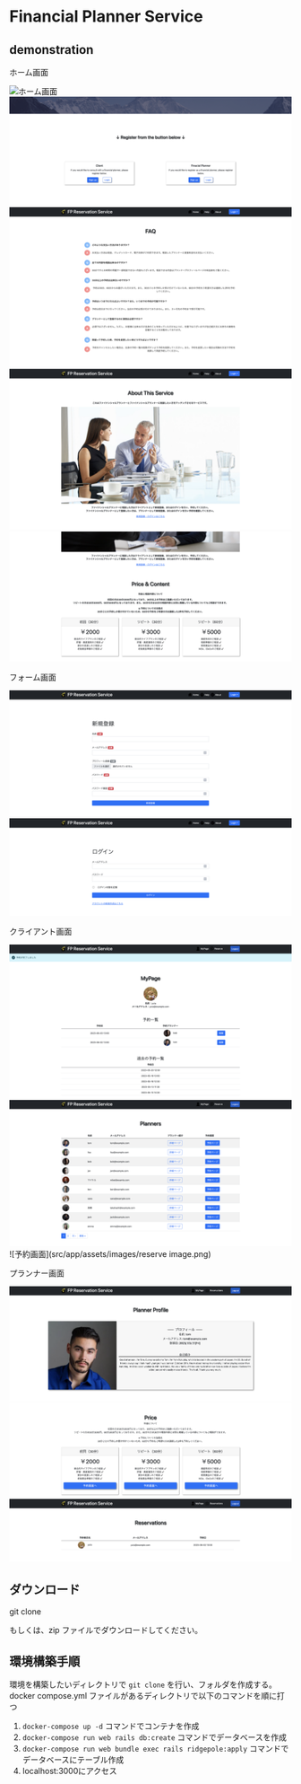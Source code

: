 # Financial Planner Service

## demonstration

ホーム画面

![ホーム画面](src/app/assets/images/home1.png)
![ホーム画面](src/app/assets/images/home2.png)
![よくある質問](src/app/assets/images/home3.png)
![サイトについて](src/app/assets/images/home4.png)
![サイトについて](src/app/assets/images/home5.png)

フォーム画面

![新規登録画面](src/app/assets/images/form1.png)
![ログイン画面](src/app/assets/images/form2.png)

クライアント画面

![マイページ画面](src/app/assets/images/mypage.png)
![プランナー一覧画面](src/app/assets/images/planners.png)
![予約画面](src/app/assets/images/reserve image.png)

プランナー画面

![プロフィール画面](src/app/assets/images/profile.png)
![プロフィール画面](src/app/assets/images/profile2.png)
![予約一覧画面](src/app/assets/images/reservations.png)

## ダウンロード
git clone 

もしくは、zip ファイルでダウンロードしてください。

## 環境構築手順
環境を構築したいディレクトリで `git clone` を行い、フォルダを作成する。
docker compose.yml ファイルがあるディレクトリで以下のコマンドを順に打つ

1. `docker-compose up -d` コマンドでコンテナを作成
2. `docker-compose run web rails db:create` コマンドでデータベースを作成
3. `docker-compose run web bundle exec rails ridgepole:apply` コマンドでデータベースにテーブル作成
4. localhost:3000にアクセス
